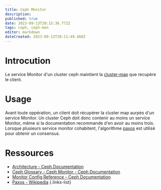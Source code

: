 ```yaml
---
title: Ceph Monitor
description: 
published: true
date: 2023-09-13T20:15:36.772Z
tags: ceph, ceph-mon
editor: markdown
dateCreated: 2023-09-13T20:11:49.460Z
---
```


# Introcution
Le service Monitor d'un cluster ceph maintient la [cluster-map](/storage/ceph/cluster-map) que recupère le client.

# Usage
Avant toute oppération, un client doit récupérer la cluster map aurpès d'un service Monitor. Un cluster Ceph doit donc contenir au moins un service Monitor, même si la documentation recommande d'en avoir au moins trois. Lorsque plusieurs service monitor cohabitent, l'algorithme [paxos](https://en.wikipedia.org/wiki/Paxos_(computer_science)) est utilisé pour obtenir un consensus.  

# Ressources
- [Architecture - Ceph Documentation](https://docs.ceph.com/en/latest/architecture/)
- [Ceph Glossary - Ceph Monitor - Ceph Documentation](https://docs.ceph.com/en/latest/glossary/#term-Ceph-Monitor)
- [Monitor Config Reference - Ceph Documentation](https://docs.ceph.com/en/latest/rados/configuration/mon-config-ref/#monitor-config-reference)
- [Paxos - Wikipedia](https://en.wikipedia.org/wiki/Paxos_(computer_science))
{.links-list}